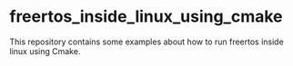 # freertos_inside_linux_using_cmake
This repository contains some examples about how to run freertos inside linux using Cmake.
